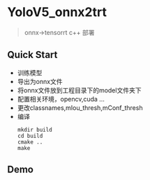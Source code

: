 # YoloV5_onnx2trt
> onnx->tensorrt c++ 部署

##  Quick Start
- 训练模型
- 导出为onnx文件
- 将onnx文件放到工程目录下的model文件夹下
- 配置相关环境，opencv,cuda …
- 更改classnames,mIou_thresh,mConf_thresh
- 编译
    ```shell
    mkdir build 
    cd build
    cmake ..
    make 
    ```
## Demo




